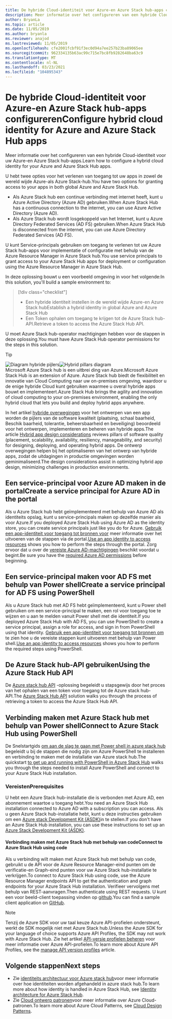```yaml
---
title: De hybride Cloud-identiteit voor Azure-en Azure Stack hub-apps configureren
description: Meer informatie over het configureren van een hybride Cloud-identiteit voor Azure en Azure Stack hub-apps.
author: BryanLa
ms.topic: article
ms.date: 11/05/2019
ms.author: bryanla
ms.reviewer: anajod
ms.lastreviewed: 11/05/2019
ms.openlocfilehash: cfe2001fcbf91f3ec0d94a7ee257b23ba89065ee
ms.sourcegitcommit: 962334135b63ac99c715e7bc8fb9282648ba63c9
ms.translationtype: MT
ms.contentlocale: nl-NL
ms.lasthandoff: 03/23/2021
ms.locfileid: "104895343"
---
```

# <a name="configure-hybrid-cloud-identity-for-azure-and-azure-stack-hub-apps"></a><span data-ttu-id="6e4bc-103">De hybride Cloud-identiteit voor Azure-en Azure Stack hub-apps configureren</span><span class="sxs-lookup"><span data-stu-id="6e4bc-103">Configure hybrid cloud identity for Azure and Azure Stack Hub apps</span></span>

<span data-ttu-id="6e4bc-104">Meer informatie over het configureren van een hybride Cloud-identiteit voor uw Azure-en Azure Stack hub-apps.</span><span class="sxs-lookup"><span data-stu-id="6e4bc-104">Learn how to configure a hybrid cloud identity for your Azure and Azure Stack Hub apps.</span></span>

<span data-ttu-id="6e4bc-105">U hebt twee opties voor het verlenen van toegang tot uw apps in zowel de wereld wijde Azure-als Azure Stack-hub.</span><span class="sxs-lookup"><span data-stu-id="6e4bc-105">You have two options for granting access to your apps in both global Azure and Azure Stack Hub.</span></span>

 * <span data-ttu-id="6e4bc-106">Als Azure Stack hub een continue verbinding met internet heeft, kunt u Azure Active Directory (Azure AD) gebruiken.</span><span class="sxs-lookup"><span data-stu-id="6e4bc-106">When Azure Stack Hub has a continuous connection to the internet, you can use Azure Active Directory (Azure AD).</span></span>
 * <span data-ttu-id="6e4bc-107">Als Azure Stack hub wordt losgekoppeld van het Internet, kunt u Azure Directory Federated Services (AD FS) gebruiken.</span><span class="sxs-lookup"><span data-stu-id="6e4bc-107">When Azure Stack Hub is disconnected from the internet, you can use Azure Directory Federated Services (AD FS).</span></span>

<span data-ttu-id="6e4bc-108">U kunt Service-principals gebruiken om toegang te verlenen tot uw Azure Stack hub-apps voor implementatie of configuratie met behulp van de Azure Resource Manager in Azure Stack hub.</span><span class="sxs-lookup"><span data-stu-id="6e4bc-108">You use service principals to grant access to your Azure Stack Hub apps for deployment or configuration using the Azure Resource Manager in Azure Stack Hub.</span></span>

<span data-ttu-id="6e4bc-109">In deze oplossing bouwt u een voorbeeld omgeving in voor het volgende:</span><span class="sxs-lookup"><span data-stu-id="6e4bc-109">In this solution, you'll build a sample environment to:</span></span>

> [!div class="checklist"]
> - <span data-ttu-id="6e4bc-110">Een hybride identiteit instellen in de wereld wijde Azure-en Azure Stack hub</span><span class="sxs-lookup"><span data-stu-id="6e4bc-110">Establish a hybrid identity in global Azure and Azure Stack Hub</span></span>
> - <span data-ttu-id="6e4bc-111">Een Token ophalen om toegang te krijgen tot de Azure Stack hub-API.</span><span class="sxs-lookup"><span data-stu-id="6e4bc-111">Retrieve a token to access the Azure Stack Hub API.</span></span>

<span data-ttu-id="6e4bc-112">U moet Azure Stack hub-operator machtigingen hebben voor de stappen in deze oplossing.</span><span class="sxs-lookup"><span data-stu-id="6e4bc-112">You must have Azure Stack Hub operator permissions for the steps in this solution.</span></span>

> [!Tip]  
> <span data-ttu-id="6e4bc-113">![Diagram hybride pijlers](./media/solution-deployment-guide-cross-cloud-scaling/hybrid-pillars.png)</span><span class="sxs-lookup"><span data-stu-id="6e4bc-113">![Hybrid pillars diagram](./media/solution-deployment-guide-cross-cloud-scaling/hybrid-pillars.png)</span></span>  
> <span data-ttu-id="6e4bc-114">Microsoft Azure Stack hub is een uitbrei ding van Azure.</span><span class="sxs-lookup"><span data-stu-id="6e4bc-114">Microsoft Azure Stack Hub is an extension of Azure.</span></span> <span data-ttu-id="6e4bc-115">Azure Stack hub biedt de flexibiliteit en innovatie van Cloud Computing naar uw on-premises omgeving, waardoor u de enige hybride Cloud kunt gebruiken waarmee u overal hybride apps bouwt en implementeert.</span><span class="sxs-lookup"><span data-stu-id="6e4bc-115">Azure Stack Hub brings the agility and innovation of cloud computing to your on-premises environment, enabling the only hybrid cloud that lets you build and deploy hybrid apps anywhere.</span></span>  
> 
> <span data-ttu-id="6e4bc-116">In het artikel [hybride overwegingen](overview-app-design-considerations.md) voor het ontwerpen van een app worden de pijlers van de software kwaliteit (plaatsing, schaal baarheid, Beschik baarheid, tolerantie, beheersbaarheid en beveiliging) beoordeeld voor het ontwerpen, implementeren en beheren van hybride apps.</span><span class="sxs-lookup"><span data-stu-id="6e4bc-116">The article [Hybrid app design considerations](overview-app-design-considerations.md) reviews pillars of software quality (placement, scalability, availability, resiliency, manageability, and security) for designing, deploying, and operating hybrid apps.</span></span> <span data-ttu-id="6e4bc-117">De ontwerp overwegingen helpen bij het optimaliseren van het ontwerp van hybride apps, zodat de uitdagingen in productie omgevingen worden geminimaliseerd.</span><span class="sxs-lookup"><span data-stu-id="6e4bc-117">The design considerations assist in optimizing hybrid app design, minimizing challenges in production environments.</span></span>

## <a name="create-a-service-principal-for-azure-ad-in-the-portal"></a><span data-ttu-id="6e4bc-118">Een service-principal voor Azure AD maken in de portal</span><span class="sxs-lookup"><span data-stu-id="6e4bc-118">Create a service principal for Azure AD in the portal</span></span>

<span data-ttu-id="6e4bc-119">Als u Azure Stack hub hebt geïmplementeerd met behulp van Azure AD als identiteits opslag, kunt u service-principals maken op dezelfde manier als voor Azure.</span><span class="sxs-lookup"><span data-stu-id="6e4bc-119">If you deployed Azure Stack Hub using Azure AD as the identity store, you can create service principals just like you do for Azure.</span></span> <span data-ttu-id="6e4bc-120">[Gebruik een app-identiteit voor toegang tot bronnen voor](/azure-stack/operator/azure-stack-create-service-principals#manage-an-azure-ad-app-identity) meer informatie over het uitvoeren van de stappen via de portal.</span><span class="sxs-lookup"><span data-stu-id="6e4bc-120">[Use an app identity to access resources](/azure-stack/operator/azure-stack-create-service-principals#manage-an-azure-ad-app-identity) shows you how to perform the steps through the portal.</span></span> <span data-ttu-id="6e4bc-121">Zorg ervoor dat u over de [vereiste Azure AD-machtigingen](/azure/azure-resource-manager/resource-group-create-service-principal-portal#required-permissions) beschikt voordat u begint.</span><span class="sxs-lookup"><span data-stu-id="6e4bc-121">Be sure you have the [required Azure AD permissions](/azure/azure-resource-manager/resource-group-create-service-principal-portal#required-permissions) before beginning.</span></span>

## <a name="create-a-service-principal-for-ad-fs-using-powershell"></a><span data-ttu-id="6e4bc-122">Een service-principal maken voor AD FS met behulp van Power shell</span><span class="sxs-lookup"><span data-stu-id="6e4bc-122">Create a service principal for AD FS using PowerShell</span></span>

<span data-ttu-id="6e4bc-123">Als u Azure Stack hub met AD FS hebt geïmplementeerd, kunt u Power shell gebruiken om een service-principal te maken, een rol voor toegang toe te wijzen en u aan te melden vanuit Power shell met die identiteit.</span><span class="sxs-lookup"><span data-stu-id="6e4bc-123">If you deployed Azure Stack Hub with AD FS, you can use PowerShell to create a service principal, assign a role for access, and sign in from PowerShell using that identity.</span></span> <span data-ttu-id="6e4bc-124">[Gebruik een app-identiteit voor toegang tot bronnen om](/azure-stack/operator/azure-stack-create-service-principals#manage-an-ad-fs-app-identity) te zien hoe u de vereiste stappen kunt uitvoeren met behulp van Power shell.</span><span class="sxs-lookup"><span data-stu-id="6e4bc-124">[Use an app identity to access resources](/azure-stack/operator/azure-stack-create-service-principals#manage-an-ad-fs-app-identity) shows you how to perform the required steps using PowerShell.</span></span>

## <a name="using-the-azure-stack-hub-api"></a><span data-ttu-id="6e4bc-125">De Azure Stack hub-API gebruiken</span><span class="sxs-lookup"><span data-stu-id="6e4bc-125">Using the Azure Stack Hub API</span></span>

<span data-ttu-id="6e4bc-126">De [Azure stack hub API](/azure-stack/user/azure-stack-rest-api-use)  -oplossing begeleidt u stapsgewijs door het proces van het ophalen van een token voor toegang tot de Azure stack hub-API.</span><span class="sxs-lookup"><span data-stu-id="6e4bc-126">The [Azure Stack Hub API](/azure-stack/user/azure-stack-rest-api-use)  solution walks you through the process of retrieving a token to access the Azure Stack Hub API.</span></span>

## <a name="connect-to-azure-stack-hub-using-powershell"></a><span data-ttu-id="6e4bc-127">Verbinding maken met Azure Stack hub met behulp van Power shell</span><span class="sxs-lookup"><span data-stu-id="6e4bc-127">Connect to Azure Stack Hub using PowerShell</span></span>

<span data-ttu-id="6e4bc-128">De Snelstartgids [om aan de slag te gaan met Power shell in azure stack hub](/azure-stack/operator/azure-stack-powershell-install) begeleidt u bij de stappen die nodig zijn om Azure PowerShell te installeren en verbinding te maken met de installatie van Azure stack hub.</span><span class="sxs-lookup"><span data-stu-id="6e4bc-128">The quickstart [to get up and running with PowerShell in Azure Stack Hub](/azure-stack/operator/azure-stack-powershell-install) walks you through the steps needed to install Azure PowerShell and connect to your Azure Stack Hub installation.</span></span>

### <a name="prerequisites"></a><span data-ttu-id="6e4bc-129">Vereisten</span><span class="sxs-lookup"><span data-stu-id="6e4bc-129">Prerequisites</span></span>

<span data-ttu-id="6e4bc-130">U hebt een Azure Stack hub-installatie die is verbonden met Azure AD, een abonnement waartoe u toegang hebt.</span><span class="sxs-lookup"><span data-stu-id="6e4bc-130">You need an Azure Stack Hub installation connected to Azure AD with a subscription you can access.</span></span> <span data-ttu-id="6e4bc-131">Als u geen Azure Stack hub-installatie hebt, kunt u deze instructies gebruiken om een [Azure stack Development Kit (ASDK)](/azure-stack/asdk/asdk-install)in te stellen.</span><span class="sxs-lookup"><span data-stu-id="6e4bc-131">If you don't have an Azure Stack Hub installation, you can use these instructions to set up an [Azure Stack Development Kit (ASDK)](/azure-stack/asdk/asdk-install).</span></span>

#### <a name="connect-to-azure-stack-hub-using-code"></a><span data-ttu-id="6e4bc-132">Verbinding maken met Azure Stack hub met behulp van code</span><span class="sxs-lookup"><span data-stu-id="6e4bc-132">Connect to Azure Stack Hub using code</span></span>

<span data-ttu-id="6e4bc-133">Als u verbinding wilt maken met Azure Stack hub met behulp van code, gebruikt u de API voor de Azure Resource Manager-eind punten om de verificatie-en Graph-eind punten voor uw Azure Stack hub-installatie te verkrijgen.</span><span class="sxs-lookup"><span data-stu-id="6e4bc-133">To connect to Azure Stack Hub using code, use the Azure Resource Manager endpoints API to get the authentication and graph endpoints for your Azure Stack Hub installation.</span></span> <span data-ttu-id="6e4bc-134">Verifieer vervolgens met behulp van REST-aanvragen.</span><span class="sxs-lookup"><span data-stu-id="6e4bc-134">Then authenticate using REST requests.</span></span> <span data-ttu-id="6e4bc-135">U kunt een voor beeld-client toepassing vinden op [github](https://github.com/shriramnat/HybridARMApplication).</span><span class="sxs-lookup"><span data-stu-id="6e4bc-135">You can find a sample client application on [GitHub](https://github.com/shriramnat/HybridARMApplication).</span></span>

>[!Note]
><span data-ttu-id="6e4bc-136">Tenzij de Azure SDK voor uw taal keuze Azure API-profielen ondersteunt, werkt de SDK mogelijk niet met Azure Stack hub.</span><span class="sxs-lookup"><span data-stu-id="6e4bc-136">Unless the Azure SDK for your language of choice supports Azure API Profiles, the SDK may not work with Azure Stack Hub.</span></span> <span data-ttu-id="6e4bc-137">Zie het artikel [API-versie profielen beheren](/azure-stack/user/azure-stack-version-profiles) voor meer informatie over Azure API-profielen.</span><span class="sxs-lookup"><span data-stu-id="6e4bc-137">To learn more about Azure API Profiles, see the [manage API version profiles](/azure-stack/user/azure-stack-version-profiles) article.</span></span>

## <a name="next-steps"></a><span data-ttu-id="6e4bc-138">Volgende stappen</span><span class="sxs-lookup"><span data-stu-id="6e4bc-138">Next steps</span></span>

- <span data-ttu-id="6e4bc-139">Zie [identiteits architectuur voor Azure stack hub](/azure-stack/operator/azure-stack-identity-architecture)voor meer informatie over hoe identiteiten worden afgehandeld in azure stack hub.</span><span class="sxs-lookup"><span data-stu-id="6e4bc-139">To learn more about how identity is handled in Azure Stack Hub, see [Identity architecture for Azure Stack Hub](/azure-stack/operator/azure-stack-identity-architecture).</span></span>
- <span data-ttu-id="6e4bc-140">Zie [Cloud ontwerp patronen](/azure/architecture/patterns)voor meer informatie over Azure Cloud-patronen.</span><span class="sxs-lookup"><span data-stu-id="6e4bc-140">To learn more about Azure Cloud Patterns, see [Cloud Design Patterns](/azure/architecture/patterns).</span></span>
